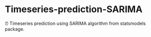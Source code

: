 # Timeseries-prediction-SARIMA
⏰ Timeseries prediction using SARIMA algorithm from statsmodels package.
